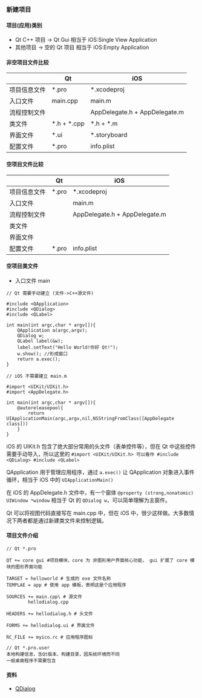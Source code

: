 ### 新建项目

#### 项目(应用)类别

* Qt C++ 项目 -> Qt Gui 相当于 iOS:Single View Application
* 其他项目 -> 空的 Qt 项目 相当于 iOS:Empty Application

#### 非空项目文件比较

| | Qt | iOS |
| --- | --- | --- |
| 项目信息文件 | *.pro | *.xcodeproj |
| 入口文件 | main.cpp | main.m |
| 流程控制文件 | | AppDelegate.h + AppDelegate.m |
| 类文件 | *.h + *.cpp | *.h + *.m |
| 界面文件 | *.ui | *.storyboard |
| 配置文件 | *.pro | info.plist |

#### 空项目文件比较

| | Qt | iOS |
| --- | --- | --- |
| 项目信息文件 | *.pro | *.xcodeproj |
| 入口文件 |  | main.m |
| 流程控制文件 | | AppDelegate.h + AppDelegate.m |
| 类文件 |  |  |
| 界面文件 |  |  |
| 配置文件 | *.pro | info.plist |

#### 空项目类文件

* 入口文件 main

```
// Qt 需要手动建立 (文件->C++源文件)

#include <QApplication>
#include <QDialog>
#include <QLabel>

int main(int argc,char * argv[]){
    QApplication a(argc,argv);
    QDialog w;
    QLabel label(&w);
    label.setText("Hello World!你好 Qt!");
    w.show(); //形成窗口
    return a.exec();
}

// iOS 不需要建立 main.m

#import <UIKit/UIKit.h>
#import <AppDelegate.h>

int main(int argc,char * argv[]){
	@autoreleasepool{
		return UIApplicationMain(argc,argv,nil,NSStringFromClass([AppDelegate class]))
	}
}
```

iOS 的 UIKit.h 包含了绝大部分常用的头文件（表单控件等），但在 Qt 中这些控件需要手动导入，所以这里的 `#import <UIKit/UIKit.h> 可以看作 #include <QDialog>
#include <QLabel>`

QApplication 用于管理应用程序，通过 `a.exec()` 让 QApplication 对象进入事件循环，相当于 iOS 中的 `UIApplicationMain()`

在 iOS 的 AppDelegate.h 文件中，有一个窗体 `@property (strong,nonatomic) UIWindow *window` 相当于 Qt 的 `QDialog w`，可以简单理解为主窗件。

Qt 可以将视图代码直接写在 main.cpp 中，但在 iOS 中，很少这样做。大多数情况下两者都是通过新建类文件来控制逻辑。

#### 项目文件介绍

```
// Qt *.pro

QT += core gui #项目模块，core 为 非图形用户界面核心功能， gui 扩展了 core 模块的图形界面功能

TARGET = helloworld # 生成的 exe 文件名称
TEMPLAE = app # 使用 app 模板，表明这是个应用程序

SOURCES += main.cpp\ # 源文件
		hellodialog.cpp

HEADERS += hellodialog.h # 头文件

FORMS += hellodialog.ui # 界面文件

RC_FILE += myico.rc # 应用程序图标

// Qt *.pro.user
本地构建信息，含Qt版本、构建目录，因系统环境而不同
一般桌面程序不需要包含
```

#### 资料

* [QDialog](UI/window.md#QDialog)